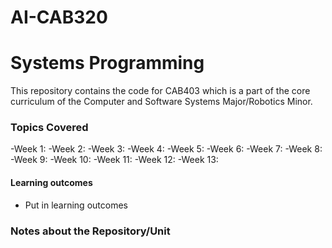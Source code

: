 # AI-CAB320
# Systems Programming
This repository contains the code for CAB403 which is a part of the core curriculum of the Computer and Software Systems Major/Robotics Minor. 

### Topics Covered 
-Week 1: 
-Week 2:
-Week 3:
-Week 4:
-Week 5:
-Week 6: 
-Week 7:
-Week 8:
-Week 9:
-Week 10:
-Week 11:
-Week 12:
-Week 13:

#### Learning outcomes
-   Put in learning outcomes


### Notes about the Repository/Unit
